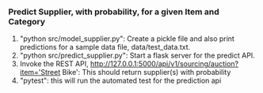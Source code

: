 ### Predict Supplier, with probability, for a given Item and Category
1. "python src/model_supplier.py": Create a pickle file and also print predictions for a sample data file,  data/test_data.txt.
2. "python src/predict_supplier.py": Start a flask server for the predict API. 
3. Invoke the REST API, http://127.0.0.1:5000/api/v1/sourcing/auction?item='Street Bike': This should return supplier(s) with probability
4. "pytest": this will run the automated test for the prediction api
